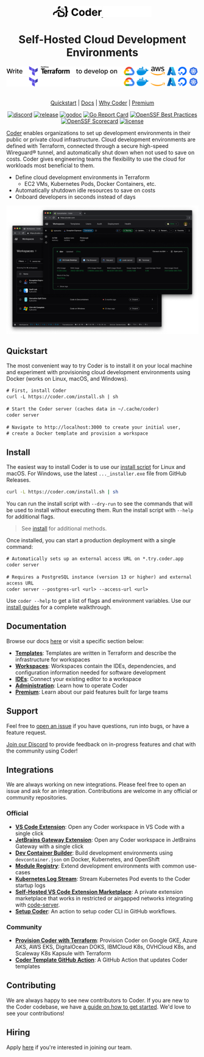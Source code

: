 <div align="center">
  <a href="https://coder.com#gh-light-mode-only">
    <img src="./docs/images/logo-black.png" style="width: 128px">
  </a>
  <a href="https://coder.com#gh-dark-mode-only">
    <img src="./docs/images/logo-white.png" style="width: 128px">
  </a>

  <h1>
  Self-Hosted Cloud Development Environments
  </h1>

  <a href="https://coder.com#gh-light-mode-only">
    <img src="./docs/images/banner-black.png" style="width: 650px">
  </a>
  <a href="https://coder.com#gh-dark-mode-only">
    <img src="./docs/images/banner-white.png" style="width: 650px">
  </a>

  <br>
  <br>

[Quickstart](#quickstart) | [Docs](https://coder.com/docs) | [Why Coder](https://coder.com/why) | [Premium](https://coder.com/pricing#compare-plans)

[![discord](https://img.shields.io/discord/747933592273027093?label=discord)](https://discord.gg/coder)
[![release](https://img.shields.io/github/v/release/coder/coder)](https://github.com/coder/coder/releases/latest)
[![godoc](https://pkg.go.dev/badge/github.com/coder/coder.svg)](https://pkg.go.dev/github.com/coder/coder)
[![Go Report Card](https://goreportcard.com/badge/github.com/coder/coder/v2)](https://goreportcard.com/report/github.com/coder/coder/v2)
[![OpenSSF Best Practices](https://www.bestpractices.dev/projects/9511/badge)](https://www.bestpractices.dev/projects/9511)
[![OpenSSF Scorecard](https://api.securityscorecards.dev/projects/github.com/coder/coder/badge)](https://scorecard.dev/viewer/?uri=github.com%2Fcoder%2Fcoder)
[![license](https://img.shields.io/github/license/coder/coder)](./LICENSE)

</div>

[Coder](https://coder.com) enables organizations to set up development environments in their public or private cloud infrastructure. Cloud development environments are defined with Terraform, connected through a secure high-speed Wireguard® tunnel, and automatically shut down when not used to save on costs. Coder gives engineering teams the flexibility to use the cloud for workloads most beneficial to them.

- Define cloud development environments in Terraform
  - EC2 VMs, Kubernetes Pods, Docker Containers, etc.
- Automatically shutdown idle resources to save on costs
- Onboard developers in seconds instead of days

<p align="center">
  <img src="./docs/images/hero-image.png">
</p>

## Quickstart

The most convenient way to try Coder is to install it on your local machine and experiment with provisioning cloud development environments using Docker (works on Linux, macOS, and Windows).

```
# First, install Coder
curl -L https://coder.com/install.sh | sh

# Start the Coder server (caches data in ~/.cache/coder)
coder server

# Navigate to http://localhost:3000 to create your initial user,
# create a Docker template and provision a workspace
```

## Install

The easiest way to install Coder is to use our
[install script](https://github.com/coder/coder/blob/main/install.sh) for Linux
and macOS. For Windows, use the latest `..._installer.exe` file from GitHub
Releases.

```bash
curl -L https://coder.com/install.sh | sh
```

You can run the install script with `--dry-run` to see the commands that will be used to install without executing them. Run the install script with `--help` for additional flags.

> See [install](https://coder.com/docs/install) for additional methods.

Once installed, you can start a production deployment with a single command:

```shell
# Automatically sets up an external access URL on *.try.coder.app
coder server

# Requires a PostgreSQL instance (version 13 or higher) and external access URL
coder server --postgres-url <url> --access-url <url>
```

Use `coder --help` to get a list of flags and environment variables. Use our [install guides](https://coder.com/docs/install) for a complete walkthrough.

## Documentation

Browse our docs [here](https://coder.com/docs) or visit a specific section below:

- [**Templates**](https://coder.com/docs/templates): Templates are written in Terraform and describe the infrastructure for workspaces
- [**Workspaces**](https://coder.com/docs/workspaces): Workspaces contain the IDEs, dependencies, and configuration information needed for software development
- [**IDEs**](https://coder.com/docs/ides): Connect your existing editor to a workspace
- [**Administration**](https://coder.com/docs/admin): Learn how to operate Coder
- [**Premium**](https://coder.com/pricing#compare-plans): Learn about our paid features built for large teams

## Support

Feel free to [open an issue](https://github.com/coder/coder/issues/new) if you have questions, run into bugs, or have a feature request.

[Join our Discord](https://discord.gg/coder) to provide feedback on in-progress features and chat with the community using Coder!

## Integrations

We are always working on new integrations. Please feel free to open an issue and ask for an integration. Contributions are welcome in any official or community repositories.

### Official

- [**VS Code Extension**](https://marketplace.visualstudio.com/items?itemName=coder.coder-remote): Open any Coder workspace in VS Code with a single click
- [**JetBrains Gateway Extension**](https://plugins.jetbrains.com/plugin/19620-coder): Open any Coder workspace in JetBrains Gateway with a single click
- [**Dev Container Builder**](https://github.com/coder/envbuilder): Build development environments using `devcontainer.json` on Docker, Kubernetes, and OpenShift
- [**Module Registry**](https://registry.coder.com): Extend development environments with common use-cases
- [**Kubernetes Log Stream**](https://github.com/coder/coder-logstream-kube): Stream Kubernetes Pod events to the Coder startup logs
- [**Self-Hosted VS Code Extension Marketplace**](https://github.com/coder/code-marketplace): A private extension marketplace that works in restricted or airgapped networks integrating with [code-server](https://github.com/coder/code-server).
- [**Setup Coder**](https://github.com/marketplace/actions/setup-coder): An action to setup coder CLI in GitHub workflows.

### Community

- [**Provision Coder with Terraform**](https://github.com/ElliotG/coder-oss-tf): Provision Coder on Google GKE, Azure AKS, AWS EKS, DigitalOcean DOKS, IBMCloud K8s, OVHCloud K8s, and Scaleway K8s Kapsule with Terraform
- [**Coder Template GitHub Action**](https://github.com/marketplace/actions/update-coder-template): A GitHub Action that updates Coder templates

## Contributing

We are always happy to see new contributors to Coder. If you are new to the Coder codebase, we have
[a guide on how to get started](https://coder.com/docs/CONTRIBUTING). We'd love to see your
contributions!

## Hiring

Apply [here](https://jobs.ashbyhq.com/coder?utm_source=github&utm_medium=readme&utm_campaign=unknown) if you're interested in joining our team.
